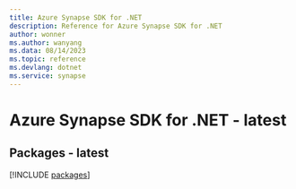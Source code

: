 ```yaml
---
title: Azure Synapse SDK for .NET
description: Reference for Azure Synapse SDK for .NET
author: wonner
ms.author: wanyang
ms.data: 08/14/2023
ms.topic: reference
ms.devlang: dotnet
ms.service: synapse
---
```

# Azure Synapse SDK for .NET - latest
## Packages - latest
[!INCLUDE [packages](synapse-index.md)]